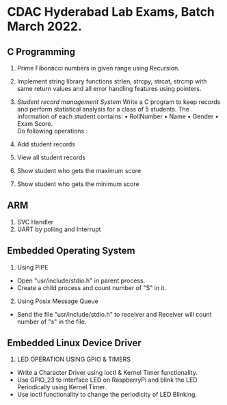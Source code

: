 # CDAC Hyderabad Lab Exams, Batch March 2022.

## C Programming

1. Prime Fibonacci numbers in given range using Recursion.

2. Implement string library functions strlen, strcpy, strcat, strcmp with same return values and all error handling features using pointers.

3. *Student record management System* 
Write a C program to keep records and perform statistical analysis for a class of 5 students. The information of each student contains: 
    • RollNumber
    • Name
    • Gender
    • Exam Score.  
Do following operations :
1. Add student records
2. View all student records
3. Show student who gets the maximum score
4. Show student who gets the minimum score 


## ARM 

1. SVC Handler
2. UART by polling and Interrupt 


## Embedded Operating System

1. Using PIPE
- Open "usr/include/stdio.h" in parent process.
- Create a child process and count number of "S" in it. 

2. Using Posix Message Queue
- Send the file "usr/include/stdio.h" to receiver and Receiver will count number of "s" in the file.

## Embedded Linux Device Driver

1. LED OPERATION USING GPIO & TIMERS
-  Write a Character Driver using ioctl & Kernel Timer functionality.
-  Use GPIO_23 to interface LED on RaspberryPi and blink the LED Periodically using Kernel Timer.
-  Use ioctl functionality to change the periodicity of LED Blinking. 
